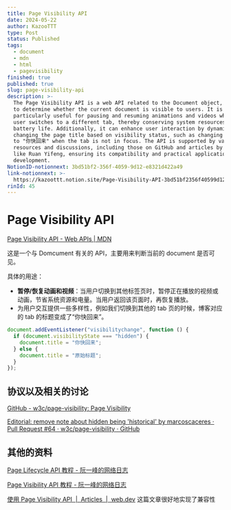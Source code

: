 ```yaml
---
title: Page Visibility API
date: 2024-05-22
author: KazooTTT
type: Post
status: Published
tags:
  - document
  - mdn
  - html
  - pagevisibility
finished: true
published: true
slug: page-visibility-api
description: >-
  The Page Visibility API is a web API related to the Document object, designed
  to determine whether the current document is visible to users. It is
  particularly useful for pausing and resuming animations and videos when the
  user switches to a different tab, thereby conserving system resources and
  battery life. Additionally, it can enhance user interaction by dynamically
  changing the page title based on visibility status, such as changing the title
  to "你快回来" when the tab is not in focus. The API is supported by various
  resources and discussions, including those on GitHub and articles by experts
  like Ruan Yifeng, ensuring its compatibility and practical application in web
  development.
NotionID-notionnext: 3bd51bf2-356f-4059-9d12-e8321d422a49
link-notionnext: >-
  https://kazoottt.notion.site/Page-Visibility-API-3bd51bf2356f40599d12e8321d422a49
rinId: 45
---
```


# Page Visibility API

[Page Visibility API - Web APIs | MDN](https://developer.mozilla.org/en-US/docs/Web/API/Page_Visibility_API)

这是一个与 Domcument 有关的 API，主要用来判断当前的 document 是否可见。

具体的用途：

- **暂停/恢复动画和视频**：当用户切换到其他标签页时，暂停正在播放的视频或动画，节省系统资源和电量。当用户返回该页面时，再恢复播放。
- 为用户交互提供一些多样性，例如我们切换到其他的 tab 页的时候，博客对应的 tab 的标题变成了“你快回来”。

``` js
document.addEventListener("visibilitychange", function () {
  if (document.visibilityState === "hidden") {
    document.title = "你快回来";
  } else {
    document.title = "原始标题";
  }
});
```

## 协议以及相关的讨论

[GitHub - w3c/page-visibility: Page Visibility](https://github.com/w3c/page-visibility)

[Editorial: remove note about hidden being 'historical' by marcoscaceres · Pull Request #64 · w3c/page-visibility · GitHub](https://github.com/w3c/page-visibility/pull/64)

## 其他的资料

[Page Lifecycle API 教程 - 阮一峰的网络日志](https://www.ruanyifeng.com/blog/2018/11/page_lifecycle_api.html)

[Page Visibility API 教程 - 阮一峰的网络日志](https://www.ruanyifeng.com/blog/2018/10/page_visibility_api.html)

[使用 Page Visibility API  |  Articles  |  web.dev](https://web.dev/articles/pagevisibility-intro) 这篇文章很好地实现了兼容性
